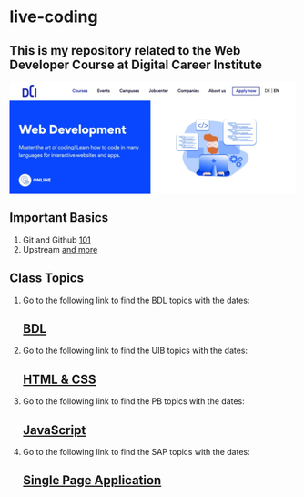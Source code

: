 # live-coding

## This is my repository related to the Web Developer Course at Digital Career Institute

[<img align="center" alt="dci" width="800px" src="./images/web-dev-dci.jpg" />][dci]

[dci]: https://digitalcareerinstitute.org/courses/web-development-course

## Important Basics

1. Git and Github
   [101](./dec/??.md)
1. Upstream
   [and more](./dec/??.md)

## Class Topics

1. Go to the following link to find the BDL topics with the dates:

   ## [BDL](01-BDL.md)

2. Go to the following link to find the UIB topics with the dates:

   ## [HTML & CSS](02-UIB.md)

3. Go to the following link to find the PB topics with the dates:

   ## [JavaScript](03-PB.md)

4. Go to the following link to find the SAP topics with the dates:
   ## [Single Page Application](04-SPA.md)
